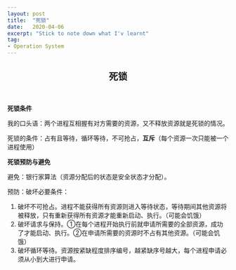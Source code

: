 ```yaml
---
layout: post
title:  "死锁"
date:   2020-04-06
excerpt: "Stick to note down what I'v learnt"
tag:
- Operation System
---
```


<center><H2><b>死锁</b></H2></center><br>



**死锁条件**

我的口头语：两个进程互相握有对方需要的资源，又不释放资源就是死锁的情况。

死锁的条件：占有且等待，循环等待，不可抢占，**互斥**（每个资源一次只能被一个进程使用）

**死锁预防与避免**

避免：银行家算法（资源分配后的状态是安全状态才分配）。



预防：破坏必要条件：

1. 破坏不可抢占。进程不能获得所有资源则进入等待状态，等待期间其他资源将被释放，只有重新获得所有资源才能重新启动、执行。（可能会饥饿）
2. 破坏请求与保持。①在每个进程开始执行前就申请所需要的全部资源，成功了才能启动、执行。②在申请所需要的资源时不占有其他资源。（可能会饥饿）
3. 破坏循环等待。资源按紧缺程度排序编号，越紧缺序号越大，每个进程申请必须从小到大进行申请。